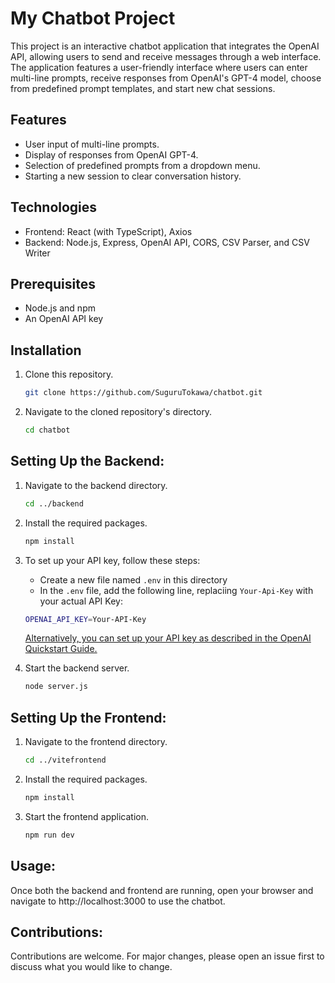 # My Chatbot Project

This project is an interactive chatbot application that integrates the OpenAI API, allowing users to send and receive messages through a web interface. The application features a user-friendly interface where users can enter multi-line prompts, receive responses from OpenAI's GPT-4 model, choose from predefined prompt templates, and start new chat sessions.

## Features

- User input of multi-line prompts.
- Display of responses from OpenAI GPT-4.
- Selection of predefined prompts from a dropdown menu.
- Starting a new session to clear conversation history.

## Technologies

- Frontend: React (with TypeScript), Axios
- Backend: Node.js, Express, OpenAI API, CORS, CSV Parser, and CSV Writer

## Prerequisites

- Node.js and npm
- An OpenAI API key

## Installation

1. Clone this repository.
   ```sh
   git clone https://github.com/SuguruTokawa/chatbot.git
   ```

2. Navigate to the cloned repository's directory.
   ```sh
   cd chatbot
   ```

## Setting Up the Backend:
1. Navigate to the backend directory.
   ```sh
   cd ../backend
   ```
   
3. Install the required packages.
   ```sh
   npm install
   ```

4. To set up your API key, follow these steps:
   * Create a new file named `.env` in this directory
   * In the `.env` file, add the following line, replaciing `Your-Api-Key` with your actual API Key:
   ```sh
   OPENAI_API_KEY=Your-API-Key
   ```
   [Alternatively, you can set up your API key as described in the OpenAI Quickstart Guide.](https://platform.openai.com/docs/quickstart?context=node)
   
   
7. Start the backend server.
   ```sh
   node server.js
   ```

## Setting Up the Frontend:
1. Navigate to the frontend directory.
   ```sh
   cd ../vitefrontend
   ```
   
2. Install the required packages.
   ```sh
   npm install
   ```

4. Start the frontend application.
   ```sh
   npm run dev
   ```

## Usage:
Once both the backend and frontend are running, open your browser and navigate to http://localhost:3000 to use the chatbot.

## Contributions:
Contributions are welcome. For major changes, please open an issue first to discuss what you would like to change.
